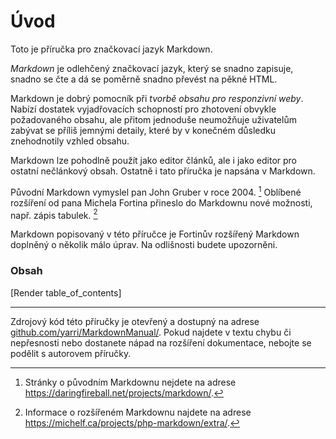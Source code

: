 Úvod
====

Toto je příručka pro značkovací jazyk Markdown.

_Markdown_ je odlehčený značkovací jazyk, který se snadno zapisuje, snadno se čte a dá se poměrně snadno převést na pěkné HTML.

Markdown je dobrý pomocník při _tvorbě obsahu pro responzivní weby_. Nabízí dostatek vyjadřovacích schopností pro zhotovení obvykle požadovaného obsahu, ale přitom jednoduše neumožňuje uživatelům zabývat se příliš jemnými detaily, které by v konečném důsledku znehodnotily vzhled obsahu.

Markdown lze pohodlně použít jako editor článků, ale i jako editor pro ostatní nečlánkový obsah. Ostatně i tato příručka je napsána v Markdown.

Původní Markdown vymyslel pan John Gruber v roce 2004. [^1] Oblíbené rozšíření od pana Michela Fortina přineslo do Markdownu nové možnosti, např. zápis tabulek. [^2]

Markdown popisovaný v této příručce je Fortinův rozšířený Markdown doplněný o několik málo úprav. Na odlišnosti budete upozorněni.

### Obsah

[Render table_of_contents]  
_____

Zdrojový kód této příručky je otevřený a dostupný na adrese [github.com/yarri/MarkdownManual/](https://github.com/yarri/MarkdownManual/). Pokud najdete v textu chybu či nepřesnosti nebo dostanete nápad na rozšíření dokumentace, nebojte se podělit s autorovem příručky.

[^1]: Stránky o původním Markdownu nejdete na adrese https://daringfireball.net/projects/markdown/.
[^2]: Informace o rozšířeném Markdownu najdete na adrese https://michelf.ca/projects/php-markdown/extra/.
